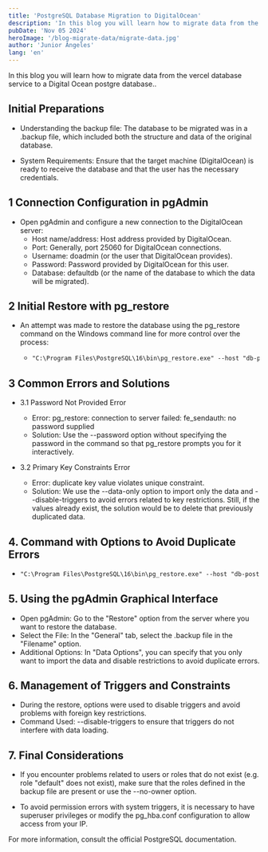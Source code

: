 ```yaml
---
title: 'PostgreSQL Database Migration to DigitalOcean'
description: 'In this blog you will learn how to migrate data from the vercel database service to a Digital Ocean postgre database.'
pubDate: 'Nov 05 2024'
heroImage: '/blog-migrate-data/migrate-data.jpg'
author: 'Junior Ángeles'
lang: 'en'
---
```


In this blog you will learn how to migrate data from the vercel database service to a Digital Ocean postgre database..

## Initial Preparations

- Understanding the backup file: The database to be migrated was in a .backup file, which included both the structure and data of the original database.

- System Requirements: Ensure that the target machine (DigitalOcean) is ready to receive the database and that the user has the necessary credentials.

## 1 Connection Configuration in pgAdmin

- Open pgAdmin and configure a new connection to the DigitalOcean server:
  - Host name/address: Host address provided by DigitalOcean.
  - Port: Generally, port 25060 for DigitalOcean connections.
  - Username: doadmin (or the user that DigitalOcean provides).
  - Password: Password provided by DigitalOcean for this user.
  - Database: defaultdb (or the name of the database to which the data will be migrated).

## 2 Initial Restore with pg_restore

- An attempt was made to restore the database using the pg_restore command on the Windows command line for more control over the process:

  - ```markdown
    "C:\Program Files\PostgreSQL\16\bin\pg_restore.exe" --host "db-postgresql-nyc3-34698-do-user-16477646-0.f.db.ondigitalocean.com" --port "25060" --username "doadmin" --password --dbname "defaultdb" --no-owner --no-privileges --verbose "C:\Users\Junior\OneDrive\Escritorio\backup-inventori\inventori-back-5.backup"
    ```

## 3 Common Errors and Solutions

- 3.1 Password Not Provided Error

  - Error: pg_restore: connection to server failed: fe_sendauth: no password supplied
  - Solution: Use the --password option without specifying the password in the command so that pg_restore prompts you for it interactively.

- 3.2 Primary Key Constraints Error
  - Error: duplicate key value violates unique constraint.
  - Solution: We use the --data-only option to import only the data and --disable-triggers to avoid errors related to key restrictions. Still, if the values ​​already exist, the solution would be to delete that previously duplicated data.

## 4. Command with Options to Avoid Duplicate Errors

- ```markdown
  "C:\Program Files\PostgreSQL\16\bin\pg_restore.exe" --host "db-postgresql-nyc3-34698-do-user-16477646-0.f.db.ondigitalocean.com" --port "25060" --username "doadmin" --password --dbname "defaultdb" --no-owner --no-privileges --data-only --disable-triggers --verbose "C:\Users\Junior\OneDrive\Escritorio\backup-inventori\inventori-back-5.backup"
  ```

## 5. Using the pgAdmin Graphical Interface

- Open pgAdmin: Go to the "Restore" option from the server where you want to restore the database.
- Select the File: In the "General" tab, select the .backup file in the "Filename" option.
- Additional Options: In "Data Options", you can specify that you only want to import the data and disable restrictions to avoid duplicate errors.

## 6. Management of Triggers and Constraints

- During the restore, options were used to disable triggers and avoid problems with foreign key restrictions.
- Command Used: --disable-triggers to ensure that triggers do not interfere with data loading.

## 7. Final Considerations

- If you encounter problems related to users or roles that do not exist (e.g. role "default" does not exist), make sure that the roles defined in the backup file are present or use the --no-owner option.

- To avoid permission errors with system triggers, it is necessary to have superuser privileges or modify the pg_hba.conf configuration to allow access from your IP.

For more information, <a hfre="https://www.postgresql.org/docs/">consult the official PostgreSQL documentation</a>.
